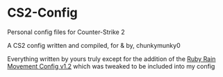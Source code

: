 # CS2-Config

Personal config files for Counter-Strike 2

A CS2 config written and compiled, for & by, chunkymunky0

Everything written by yours truly except for the addition of the [Ruby Rain Movement Config v1.2](https://steamcommunity.com/sharedfiles/filedetails/?id=3313210014) which was tweaked to be included into my config
